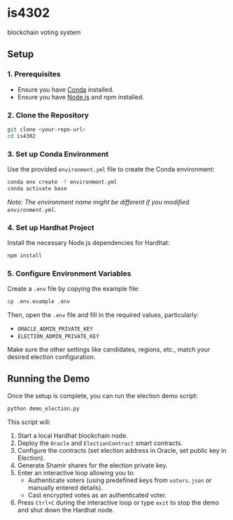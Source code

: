 # is4302
blockchain voting system

## Setup

### 1. Prerequisites
- Ensure you have [Conda](https://docs.conda.io/projects/conda/en/latest/user-guide/install/index.html) installed.
- Ensure you have [Node.js](https://nodejs.org/en/download/) and npm installed.

### 2. Clone the Repository
```bash
git clone <your-repo-url>
cd is4302
```

### 3. Set up Conda Environment
Use the provided `environment.yml` file to create the Conda environment:
```bash
conda env create -f environment.yml
conda activate base 
```
*Note: The environment name might be different if you modified `environment.yml`.*

### 4. Set up Hardhat Project
Install the necessary Node.js dependencies for Hardhat:
```bash
npm install
```

### 5. Configure Environment Variables
Create a `.env` file by copying the example file:
```bash
cp .env.example .env
```
Then, open the `.env` file and fill in the required values, particularly:
- `ORACLE_ADMIN_PRIVATE_KEY`
- `ELECTION_ADMIN_PRIVATE_KEY`

Make sure the other settings like candidates, regions, etc., match your desired election configuration.

## Running the Demo

Once the setup is complete, you can run the election demo script:

```bash
python demo_election.py
```

This script will:
1. Start a local Hardhat blockchain node.
2. Deploy the `Oracle` and `ElectionContract` smart contracts.
3. Configure the contracts (set election address in Oracle, set public key in Election).
4. Generate Shamir shares for the election private key.
5. Enter an interactive loop allowing you to:
    - Authenticate voters (using predefined keys from `voters.json` or manually entered details).
    - Cast encrypted votes as an authenticated voter.
6. Press `Ctrl+C` during the interactive loop or type `exit` to stop the demo and shut down the Hardhat node.
